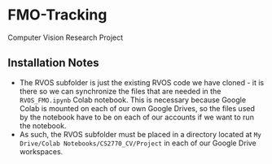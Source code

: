 # FMO-Tracking
Computer Vision Research Project

## Installation Notes
* The RVOS subfolder is just the existing RVOS code we have cloned - it is there so we can synchronize the files that are needed in the `RVOS_FMO.ipynb` Colab notebook. This is necessary because Google Colab is mounted on each of our own Google Drives, so the files used by the notebook have to be on each of our accounts if we want to run the notebook.
* As such, the RVOS subfolder must be placed in a directory located at `My Drive/Colab Notebooks/CS2770_CV/Project` in each of our Google Drive workspaces.
